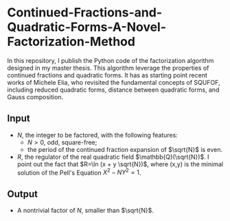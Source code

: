 # Continued-Fractions-and-Quadratic-Forms-A-Novel-Factorization-Method
In this repository, I publish the Python code of the factorization algorithm designed in my master thesis. 
This algorithm leverage the properties of continued fractions and quadratic forms.
It has as starting point recent works of Michele Elia, who revisited the fundamental concepts of SQUFOF, including reduced quadratic forms, distance between quadratic forms, and Gauss composition.
## Input
- $N$, the integer to be factored, with the following features:
  - $N>0$, odd, square-free;
  - the period of the continued fraction expansion of $\sqrt{N}$ is even.
- $R$, the regulator of the real quadratic field $\mathbb{Q}(\sqrt{N})$. I point out the fact that $R=\ln (x + y \sqrt{N})$, where (x,y) is the minimal solution of the Pell's Equation $X^2 - NY^2=1$.
## Output
- A nontrivial factor of $N$, smaller than $\sqrt{N}$.
